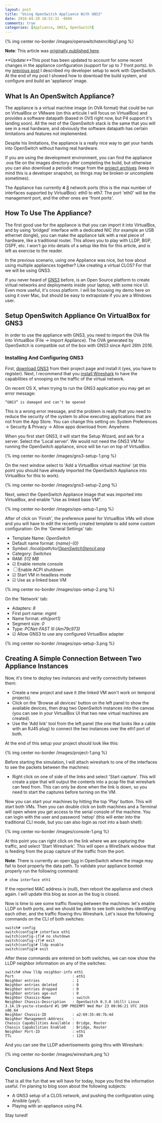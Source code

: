 ```yaml
---
layout: post
title: "Using OpenSwitch Appliance With GNS3"
date: 2016-04-20 18:52:32 -0600
comments: true
categories: [Appliance, GNS3, OpenSwitch]
---
```


{% img center no-border /images/openswitchstencilbig1.png %}

__Note__: This article was [originally published here](https://opennetgeek.wordpress.com/2016/04/20/using-openswitch-appliance-with-gns3/).

**Update:**This post has been updated to account for some recent changes
in the appliance configuration (support for up to 7 front ports). In
my [previous
post](http://opennetgeek.github.io/blog/2016/04/19/developing-openswitch-with-linux-vm-slash-os-x-host/) I
described my developer setup to work with OpenSwitch. At the end of my
post I showed how to download the build system, and configure and build
an 'appliance' image.

## What Is An OpenSwitch Appliance?

The appliance is a virtual machine image (in OVA format) that could be
run on VirtualBox or VMware (on this articule I will focus on
VirtualBox) and provides a software datapath (based in OVS right now,
but P4 support it's landing soon). All the rest of the OpenSwitch stack
is the same that you will see in a real hardware, and obviously the
software datapath has certain limitations and features not implemented.

Despite his limitations, the appliance is a really nice way to get your
hands into OpenSwitch without having real hardware.

If you are using the development environment, you can find the appliance .ova file on the
images directory after completing the build, but otherwise you can also
download a periodic image from the [project
archives](https://archive.openswitch.net/artifacts/periodic/master/latest/appliance/) (keep
in mind this is a developer snapshot, so things may be broken or
uncomplete sometimes).

The Appliance has currently ~~4~~ [8](https://review.openswitch.net/#/c/7859/)
network ports (this is the max number of interfaces supported by VirtualBox): eth0 to eth7. The
port 'eth0' will be the management port, and the other ones are 'front
ports'.

## How To Use The Appliance?

<!--more-->

The first good use for the appliance is that you can import it into
VirtualBox, and by using 'bridged' interface with a dedicated NIC (for
example an USB ethernet dongle), you can make the appliance talk with a
real piece of hardware, like a traditional router. This allows you to
play with LLDP, BGP, OSPF, etc. I won't go into details of a setup like
this for this article, and is left as exercise to the reader.

In the previous scenario, using one Appliance was nice, but how about using
multiple appliances together? Like creating a virtual CLOS? For that we
will be using GNS3.

If you never heard of [GNS3](https://www.gns3.com) before, is an Open Source platform to
create virtual networks and deployments inside your laptop, with some
nice UI. Even more useful, it's cross platform. I will be focusing my
demo here on using it over Mac, but should be easy to extrapolate if you
are a Windows user.

## Setup OpenSwitch Appliance On VirtualBox for GNS3

In order to use the appliance with GNS3, you need to import the OVA file
into VirtualBox (File -\> Import Appliance). The OVA generated by
OpenSwitch is compatible out of the box with GNS3 since April 26th 2016.

### <a name="install_and_configure">Installing And Configuring GNS3</a>

First, [download GNS3](https://www.gns3.com/software/download) from
their project page and install it (yes, you have to register). Next, I
recommend that you [install
Wireshark](https://www.wireshark.org/download.html) to have the
capabilities of snooping on the traffic of the virtual network.

On recent OS X, when trying to run the GNS3 application you may get an
error message:

```
“GNS3” is damaged and can’t be opened
```

This is a wrong error message, and the problem is really that you need
to reduce the security of the system to allow executing applications
that are not from the App Store. You can change this setting on: System
Preferences -\> Security & Privacy -\> Allow apps download from:
Anywhere.

When you first start GNS3, it will start the Setup Wizard, and
ask for a server. Select the 'Local server'. We would not need the GNS3
VM for running the OpenSwitch appliance, since will be run on top of
VirtualBox.

{% img center no-border /images/gns3-setup-1.png %}

On the next window select to 'Add a VirtualBox virtual machine' (at this
point you should have already imported the OpenSwitch Appliance into
VirtualBox for this to work).

{% img center no-border /images/gns3-setup-2.png %}

Next, select the OpenSwitch Appliance Image that was imported into
VirtualBox, and enable "Use as linked base VM".

{% img center no-border /images/ops-setup-1.png %}

After of click on 'Finish', the preference panel for VirtualBox VMs will
show and you will have to edit the recently created template to add some
custom configuration: On the 'General Settings' tab:

-   Template Name: *OpenSwitch*
-   Default name format: *{name}-{0}*
-   Symbol: */local/path/to/[OpenSwitchStencil.png](https://archive.openswitch.net/logo/OpenSwitchStencil.png)*
-   Category: *Switches*
-   RAM: *512 MB*
-   ☑︎ Enable remote console
-   ☐ Enable ACPI shutdown
-   ☑︎ Start VM in headless mode
-   ☑︎ Use as a linked base VM

{% img center no-border /images/ops-setup-2.png %}

On the 'Network' tab:

-   Adapters: *8*
-   First port name: *mgmt*
-   Name format: *eth{port1}*
-   Segment size: *0*
-   Type: *PCNet-FAST III (Am79c973)*
-   ☑︎ Allow GNS3 to use any configured VirtualBox adapter

{% img center no-border /images/ops-setup-3.png %}

## Creating A Simple Connection Between Two Appliance Instances

Now, it's time to deploy two instances and verify connectivity between
them:

-   Create a new project and save it (the linked VM won't work on
    temporal projects).
-   Click on the 'Browse all devices' button on the left panel to show
    the available devices, then drag two OpenSwitch instances into the
    canvas (you can see in your VirtualBox UI that two new virtual
    machines are created).
-   Use the 'Add link' tool from the left panel (the one that looks like
    a cable with an RJ45 plug) to connect the two instances over the
    eth1 port of both.

At the end of this setup your project should look like this:

{% img center no-border /images/project-1.png %}

Before starting the simulation, I will attach wireshark to one of the
interfaces to see the packets between the machines:

-   Right click on one of side of the links and select 'Start capture'.
    This will create a pipe that will output the contents into a pcap
    file that wireshark can feed from. This can only be done when the
    link is down, so you need to start the captures before turning on
    the VM.

Now you can start your machines by hitting the top 'Play' button. This
will start both VMs. Then you can double click on both machines and a
Terminal will open where you get access to the serial console of the
machine. You can login with the user and password 'netop' (this will
enter into the traditional CLI mode, but you can also login as root into
a bash shell):

{% img center no-border /images/console-1.png %}

At this point you can right click on the link where we are capturing the
traffic, and select 'Start Wireshark'. This will open a WireShark window
that is feeding from the pcap capture of the traffic from the port.

**Note**: There is currently an open
[bug](https://tree.taiga.io/project/openswitch/issue/840) in OpenSwitch
where the image may fail to boot properly the data path. To validate
your appliance booted properly run the following command:

```
# show interface eth1
```

If the reported MAC address is (null), then reboot the appliance and
check again. I will update this blog as soon as the bug is closed.

Now is time to see some traffic flowing between the machines: let's enable
LLDP on both ports, and we should be able to see both switches
identifying each other, and the traffic flowing thru Wireshark. Let's
issue the following commands on the CLI of both switches:

```
switch# config
switch(config)# interface eth1
switch(config-if)# no shutdown
switch(config-if)# exit
switch(config)# lldp enable
switch(config)# exit
```

After these commands are entered on both switches, we can now show the
LLDP neighbor information on any of the switches:

```
switch# show lldp neighbor-info eth1
Port                           : eth1
Neighbor entries               : 1
Neighbor entries deleted       : 0
Neighbor entries dropped       : 0
Neighbor entries age-out       : 0
Neighbor Chassis-Name          : switch
Neighbor Chassis-Description   : OpenSwitch 0.3.0 (dill) Linux 3.14.19-yocto-standard #1 SMP PREEMPT Wed Mar 23 00:06:21 UTC 2016 x86_64
Neighbor Chassis-ID            : a2:69:35:48:7b:4d
Neighbor Management-Address    : 
Chassis Capabilities Available : Bridge, Router
Chassis Capabilities Enabled   : Bridge, Router
Neighbor Port-ID               : eth1
TTL                            : 120
```

And you can see the LLDP advertisements going thru with Wireshark:

{% img center no-border /images/wireshark.png %}

Conclusions And Next Steps
--------------------------

That is all the fun that we will have for today, hope you find the
information useful. I'm planing to blog soon about the following
subjects:

-   A GNS3 setup of a CLOS network, and pushing the configuration using
    Ansible (yay!).
-   Playing with an appliance using P4.

Stay tuned!
